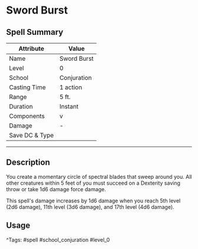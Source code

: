 # Sword Burst

## Spell Summary

| Attribute        | Value                  |
|------------------|------------------------|
| Name             | Sword Burst                 |
| Level            | 0                |
| School           | Conjuration          |
| Casting Time     | 1 action              |
| Range            | 5 ft.            |
| Duration         | Instant             |
| Components       | v             |
| Damage           | -               |
| Save DC & Type   |              |

---

## Description

You create a momentary circle of spectral blades that sweep around you. All other creatures within 5 feet of you must succeed on a Dexterity saving throw or take 1d6 damage force damage.

This spell's damage increases by 1d6 damage when you reach 5th level (2d6 damage), 11th level (3d6 damage), and 17th level (4d6 damage).

## Usage


^Tags: #spell #school_conjuration #level_0